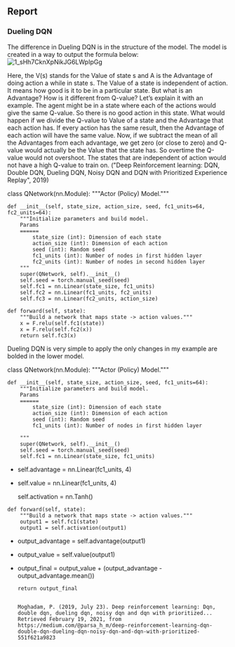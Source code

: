 ## Report
### Dueling DQN

The difference in Dueling DQN is in the structure of the model. The model is created in a way to output the formula below:
![1_sHh7CknXpNikJG6LWpIpGg](https://user-images.githubusercontent.com/39303516/108522382-c4f73f00-729a-11eb-88b2-a27a9f16b52d.png)


Here, the V(s) stands for the Value of state s and A is the Advantage of doing action a while in state s. The Value of a state is independent of action. It means how good is it to be in a particular state. But what is an Advantage? How is it different from Q-value? Let’s explain it with an example. The agent might be in a state where each of the actions would give the same Q-value. So there is no good action in this state. What would happen if we divide the Q-value to Value of a state and the Advantage that each action has. If every action has the same result, then the Advantage of each action will have the same value. Now, if we subtract the mean of all the Advantages from each advantage, we get zero (or close to zero) and Q-value would actually be the Value that the state has. So overtime the Q-value would not overshoot. The states that are independent of action would not have a high Q-value to train on.
("Deep Reinforcement learning: DQN, Double DQN, Dueling DQN, Noisy DQN and DQN with Prioritized Experience Replay", 2019)





class QNetwork(nn.Module):
    """Actor (Policy) Model."""

    def __init__(self, state_size, action_size, seed, fc1_units=64, fc2_units=64):
        """Initialize parameters and build model.
        Params
        ======
            state_size (int): Dimension of each state
            action_size (int): Dimension of each action
            seed (int): Random seed
            fc1_units (int): Number of nodes in first hidden layer
            fc2_units (int): Number of nodes in second hidden layer
        """
        super(QNetwork, self).__init__()
        self.seed = torch.manual_seed(seed)
        self.fc1 = nn.Linear(state_size, fc1_units)
        self.fc2 = nn.Linear(fc1_units, fc2_units)
        self.fc3 = nn.Linear(fc2_units, action_size)

    def forward(self, state):
        """Build a network that maps state -> action values."""
        x = F.relu(self.fc1(state))
        x = F.relu(self.fc2(x))
        return self.fc3(x)



Dueling DQN is very simple to apply the only changes in my example are bolded in the lower model.





class QNetwork(nn.Module):
    """Actor (Policy) Model."""

    def __init__(self, state_size, action_size, seed, fc1_units=64):
        """Initialize parameters and build model.
        Params
        ======
            state_size (int): Dimension of each state
            action_size (int): Dimension of each action
            seed (int): Random seed
            fc1_units (int): Number of nodes in first hidden layer
           
        """
        super(QNetwork, self).__init__()
        self.seed = torch.manual_seed(seed)
        self.fc1 = nn.Linear(state_size, fc1_units)
   - self.advantage = nn.Linear(fc1_units, 4)
   - self.value = nn.Linear(fc1_units, 4)
        
        self.activation = nn.Tanh()

    def forward(self, state):
        """Build a network that maps state -> action values."""
        output1 = self.fc1(state)
        output1 = self.activation(output1)
        
  - output_advantage = self.advantage(output1)
  - output_value = self.value(output1)
  - output_final =  output_value  + (output_advantage - output_advantage.mean())
        
        return output_final
        
        
        Moghadam, P. (2019, July 23). Deep reinforcement learning: Dqn, double dqn, dueling dqn, noisy dqn and dqn with prioritized... Retrieved February 19, 2021, from https://medium.com/@parsa_h_m/deep-reinforcement-learning-dqn-double-dqn-dueling-dqn-noisy-dqn-and-dqn-with-prioritized-551f621a9823
